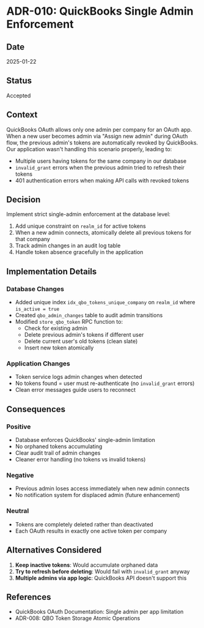 # ADR-010: QuickBooks Single Admin Enforcement

## Date
2025-01-22

## Status
Accepted

## Context
QuickBooks OAuth allows only one admin per company for an OAuth app. When a new user becomes admin via "Assign new admin" during OAuth flow, the previous admin's tokens are automatically revoked by QuickBooks. Our application wasn't handling this scenario properly, leading to:
- Multiple users having tokens for the same company in our database
- `invalid_grant` errors when the previous admin tried to refresh their tokens
- 401 authentication errors when making API calls with revoked tokens

## Decision
Implement strict single-admin enforcement at the database level:
1. Add unique constraint on `realm_id` for active tokens
2. When a new admin connects, atomically delete all previous tokens for that company
3. Track admin changes in an audit log table
4. Handle token absence gracefully in the application

## Implementation Details

### Database Changes
- Added unique index `idx_qbo_tokens_unique_company` on `realm_id` where `is_active = true`
- Created `qbo_admin_changes` table to audit admin transitions
- Modified `store_qbo_token` RPC function to:
  - Check for existing admin
  - Delete previous admin's tokens if different user
  - Delete current user's old tokens (clean slate)
  - Insert new token atomically

### Application Changes
- Token service logs admin changes when detected
- No tokens found = user must re-authenticate (no `invalid_grant` errors)
- Clean error messages guide users to reconnect

## Consequences

### Positive
- Database enforces QuickBooks' single-admin limitation
- No orphaned tokens accumulating
- Clear audit trail of admin changes
- Cleaner error handling (no tokens vs invalid tokens)

### Negative
- Previous admin loses access immediately when new admin connects
- No notification system for displaced admin (future enhancement)

### Neutral
- Tokens are completely deleted rather than deactivated
- Each OAuth results in exactly one active token per company

## Alternatives Considered
1. **Keep inactive tokens**: Would accumulate orphaned data
2. **Try to refresh before deleting**: Would fail with `invalid_grant` anyway
3. **Multiple admins via app logic**: QuickBooks API doesn't support this

## References
- QuickBooks OAuth Documentation: Single admin per app limitation
- ADR-008: QBO Token Storage Atomic Operations